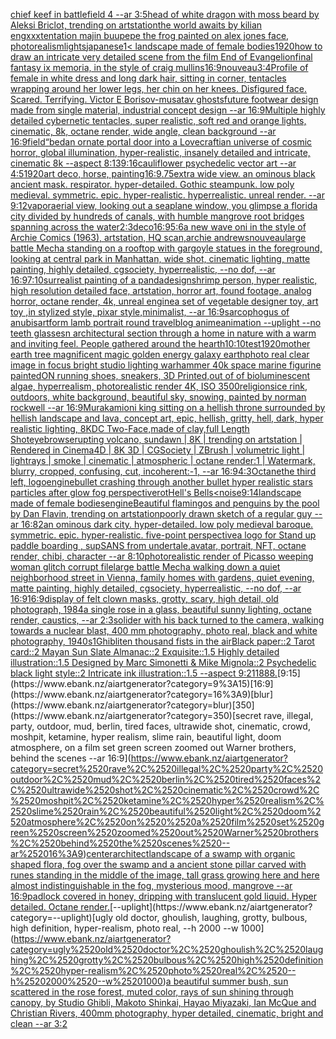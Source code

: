[chief keef in battlefield 4 --ar 3:5](https://www.ebank.nz/aiartgenerator?category=chief%2520keef%2520in%2520battlefield%25204%2520--ar%25203%3A5)[head of white dragon with moss beard by Aleksi Briclot, trending on artstation](https://www.ebank.nz/aiartgenerator?category=head%2520of%2520white%2520dragon%2520with%2520moss%2520beard%2520by%2520Aleksi%2520Briclot%2C%2520trending%2520on%2520artstation)[the world awaits by kilian eng](https://www.ebank.nz/aiartgenerator?category=the%2520world%2520awaits%2520by%2520kilian%2520eng)[xxxtentation majin buu](https://www.ebank.nz/aiartgenerator?category=xxxtentation%2520majin%2520buu)[pepe the frog painted on alex jones face, photorealism](https://www.ebank.nz/aiartgenerator?category=pepe%2520the%2520frog%2520painted%2520on%2520alex%2520jones%2520face%2C%2520photorealism)[lights](https://www.ebank.nz/aiartgenerator?category=lights)[japanese](https://www.ebank.nz/aiartgenerator?category=japanese)[1](https://www.ebank.nz/aiartgenerator?category=1)[< landscape made of female bodies](https://www.ebank.nz/aiartgenerator?category=%3C%2520landscape%2520made%2520of%2520female%2520bodies)[1920](https://www.ebank.nz/aiartgenerator?category=1920)[how to draw an intricate very detailed scene from the film End of Evangelion](https://www.ebank.nz/aiartgenerator?category=how%2520to%2520draw%2520an%2520intricate%2520very%2520detailed%2520scene%2520from%2520the%2520film%2520End%2520of%2520Evangelion)[final fantasy ix memoria, in the style of craig mullins](https://www.ebank.nz/aiartgenerator?category=final%2520fantasy%2520ix%2520memoria%2C%2520in%2520the%2520style%2520of%2520craig%2520mullins)[16:9](https://www.ebank.nz/aiartgenerator?category=16%3A9)[nouveau](https://www.ebank.nz/aiartgenerator?category=nouveau)[3:4](https://www.ebank.nz/aiartgenerator?category=3%3A4)[Profile of female in white dress and long dark hair, sitting in corner, tentacles wrapping around her lower legs, her chin on her knees. Disfigured face. Scared. Terrifying. Victor E Borisov-musatav ghosts](https://www.ebank.nz/aiartgenerator?category=Profile%2520of%2520female%2520in%2520white%2520dress%2520and%2520long%2520dark%2520hair%2C%2520sitting%2520in%2520corner%2C%2520tentacles%2520wrapping%2520around%2520her%2520lower%2520legs%2C%2520her%2520chin%2520on%2520her%2520knees.%2520Disfigured%2520face.%2520Scared.%2520Terrifying.%2520Victor%2520E%2520Borisov-musatav%2520ghosts)[future footwear design made from single material, industrial concept design --ar 16:9](https://www.ebank.nz/aiartgenerator?category=future%2520footwear%2520design%2520made%2520from%2520single%2520material%2C%2520industrial%2520concept%2520design%2520--ar%252016%3A9)[Multiple highly detailed cybernetic tentacles, super realistic, soft red and orange lights, cinematic, 8k, octane render, wide angle, clean background --ar 16:9](https://www.ebank.nz/aiartgenerator?category=Multiple%2520highly%2520detailed%2520cybernetic%2520tentacles%2C%2520super%2520realistic%2C%2520soft%2520red%2520and%2520orange%2520lights%2C%2520cinematic%2C%25208k%2C%2520octane%2520render%2C%2520wide%2520angle%2C%2520clean%2520background%2520--ar%252016%3A9)[field](https://www.ebank.nz/aiartgenerator?category=field)[“](https://www.ebank.nz/aiartgenerator?category=%E2%80%9C)[bed](https://www.ebank.nz/aiartgenerator?category=bed)[an ornate portal door into a Lovecraftian universe of cosmic horror, global illumination, hyper-realistic, insanely detailed and intricate, cinematic 8k --aspect 8:13](https://www.ebank.nz/aiartgenerator?category=an%2520ornate%2520portal%2520door%2520into%2520a%2520Lovecraftian%2520universe%2520of%2520cosmic%2520horror%2C%2520global%2520illumination%2C%2520hyper-realistic%2C%2520insanely%2520detailed%2520and%2520intricate%2C%2520cinematic%25208k%2520--aspect%25208%3A13)[9:16](https://www.ebank.nz/aiartgenerator?category=9%3A16)[cauliflower psychedelic vector art --ar 4:5](https://www.ebank.nz/aiartgenerator?category=cauliflower%2520psychedelic%2520vector%2520art%2520--ar%25204%3A5)[1920](https://www.ebank.nz/aiartgenerator?category=1920)[art deco, horse, painting](https://www.ebank.nz/aiartgenerator?category=art%2520deco%2C%2520horse%2C%2520painting)[16:9](https://www.ebank.nz/aiartgenerator?category=16%3A9)[](https://www.ebank.nz/aiartgenerator?category=)[.75](https://www.ebank.nz/aiartgenerator?category=.75)[extra wide view. an ominous black ancient mask. respirator. hyper-detailed. Gothic steampunk. low poly medieval. symmetric. epic. hyper-realistic. hyperrealistic. unreal render. --ar 9:12](https://www.ebank.nz/aiartgenerator?category=extra%2520wide%2520view.%2520an%2520ominous%2520black%2520ancient%2520mask.%2520respirator.%2520hyper-detailed.%2520Gothic%2520steampunk.%2520low%2520poly%2520medieval.%2520symmetric.%2520epic.%2520hyper-realistic.%2520hyperrealistic.%2520unreal%2520render.%2520--ar%25209%3A12)[vapor](https://www.ebank.nz/aiartgenerator?category=vapor)[aerial view, looking out a seaplane window, you glimpse a florida city divided by hundreds of canals, with humble mangrove root bridges spanning across the water](https://www.ebank.nz/aiartgenerator?category=aerial%2520view%2C%2520looking%2520out%2520a%2520seaplane%2520window%2C%2520you%2520glimpse%2520a%2520florida%2520city%2520divided%2520by%2520hundreds%2520of%2520canals%2C%2520with%2520humble%2520mangrove%2520root%2520bridges%2520spanning%2520across%2520the%2520water)[2:3](https://www.ebank.nz/aiartgenerator?category=2%3A3)[deco](https://www.ebank.nz/aiartgenerator?category=deco)[16:9](https://www.ebank.nz/aiartgenerator?category=16%3A9)[5:6](https://www.ebank.nz/aiartgenerator?category=5%3A6)[a new wave oni in the style of Archie Comics (1963), artstation, HQ scan,archie andrews](https://www.ebank.nz/aiartgenerator?category=a%2520new%2520wave%2520oni%2520in%2520the%2520style%2520of%2520Archie%2520Comics%2520%281963%29%2C%2520artstation%2C%2520HQ%2520scan%2Carchie%2520andrews)[nouveau](https://www.ebank.nz/aiartgenerator?category=nouveau)[large battle Mecha standing on a rooftop with gargoyle statues in the foreground, looking at central park in Manhattan, wide shot, cinematic lighting, matte painting, highly detailed, cgsociety, hyperrealistic, --no dof, --ar 16:9](https://www.ebank.nz/aiartgenerator?category=large%2520battle%2520Mecha%2520standing%2520on%2520a%2520rooftop%2520with%2520gargoyle%2520statues%2520in%2520the%2520foreground%2C%2520looking%2520at%2520central%2520park%2520in%2520Manhattan%2C%2520wide%2520shot%2C%2520cinematic%2520lighting%2C%2520matte%2520painting%2C%2520highly%2520detailed%2C%2520cgsociety%2C%2520hyperrealistic%2C%2520--no%2520dof%2C%2520--ar%252016%3A9)[7:10](https://www.ebank.nz/aiartgenerator?category=7%3A10)[surrealist painting of a panda](https://www.ebank.nz/aiartgenerator?category=surrealist%2520painting%2520of%2520a%2520panda)[design](https://www.ebank.nz/aiartgenerator?category=design)[shrimp person, hyper realistic, high resolution detailed face, artstation, horror art, found footage, analog horror, octane render, 4k, unreal engine](https://www.ebank.nz/aiartgenerator?category=shrimp%2520person%2C%2520hyper%2520realistic%2C%2520high%2520resolution%2520detailed%2520face%2C%2520artstation%2C%2520horror%2520art%2C%2520found%2520footage%2C%2520analog%2520horror%2C%2520octane%2520render%2C%25204k%2C%2520unreal%2520engine)[a set of vegetable designer toy, art toy ,in stylized style, pixar style,minimalist, --ar 16:9](https://www.ebank.nz/aiartgenerator?category=a%2520set%2520of%2520vegetable%2520designer%2520toy%2C%2520art%2520toy%2520%2Cin%2520stylized%2520style%2C%2520pixar%2520style%2Cminimalist%2C%2520--ar%252016%3A9)[sarcophogus of anubis](https://www.ebank.nz/aiartgenerator?category=sarcophogus%2520of%2520anubis)[artform lamb portrait round travelblog animeanimation --uplight --no teeth glasses](https://www.ebank.nz/aiartgenerator?category=artform%2520lamb%2520portrait%2520round%2520travelblog%2520animeanimation%2520--uplight%2520--no%2520teeth%2520glasses)[n architectural section through a home in nature with a warm and inviting feel. People gathered around the hearth](https://www.ebank.nz/aiartgenerator?category=n%2520architectural%2520section%2520through%2520a%2520home%2520in%2520nature%2520with%2520a%2520warm%2520and%2520inviting%2520feel.%2520People%2520gathered%2520around%2520the%2520hearth)[10:10](https://www.ebank.nz/aiartgenerator?category=10%3A10)[test](https://www.ebank.nz/aiartgenerator?category=test)[1920](https://www.ebank.nz/aiartgenerator?category=1920)[mother earth tree magnificent magic golden energy galaxy earth](https://www.ebank.nz/aiartgenerator?category=mother%2520earth%2520tree%2520magnificent%2520magic%2520golden%2520energy%2520galaxy%2520earth)[photo real clear image  in focus bright studio lighting warhammer 40k space marine figurine painted](https://www.ebank.nz/aiartgenerator?category=photo%2520real%2520clear%2520image%2520%2520in%2520focus%2520bright%2520studio%2520lighting%2520warhammer%252040k%2520space%2520marine%2520figurine%2520painted)[ON running shoes, sneakers, 3D Printed,out of of bioluminescent algae, hyperrealism, photorealistic render 4K, ISO 3500](https://www.ebank.nz/aiartgenerator?category=ON%2520running%2520shoes%2C%2520sneakers%2C%25203D%2520Printed%2Cout%2520of%2520of%2520bioluminescent%2520algae%2C%2520hyperrealism%2C%2520photorealistic%2520render%25204K%2C%2520ISO%25203500)[religions](https://www.ebank.nz/aiartgenerator?category=religions)[ice rink, outdoors, white background, beautiful sky, snowing, painted by norman rockwell --ar 16:9](https://www.ebank.nz/aiartgenerator?category=ice%2520rink%2C%2520outdoors%2C%2520white%2520background%2C%2520beautiful%2520sky%2C%2520snowing%2C%2520painted%2520by%2520norman%2520rockwell%2520--ar%252016%3A9)[Murakami](https://www.ebank.nz/aiartgenerator?category=Murakami)[oni king sitting on a hellish throne surrounded by hellish landscape and lava, concept art, epic, hellish, gritty, hell, dark, hyper realistic lighting, 8K](https://www.ebank.nz/aiartgenerator?category=oni%2520king%2520sitting%2520on%2520a%2520hellish%2520throne%2520surrounded%2520by%2520hellish%2520landscape%2520and%2520lava%2C%2520concept%2520art%2C%2520epic%2C%2520hellish%2C%2520gritty%2C%2520hell%2C%2520dark%2C%2520hyper%2520realistic%2520lighting%2C%25208K)[DC Two-Face,made of clay,full Length Shot](https://www.ebank.nz/aiartgenerator?category=DC%2520Two-Face%2Cmade%2520of%2520clay%2Cfull%2520Length%2520Shot)[eyebrows](https://www.ebank.nz/aiartgenerator?category=eyebrows)[erupting volcano, sundawn | 8K | trending on artstation | Rendered in Cinema4D | 8K 3D | CGSociety | ZBrush | volumetric light | lightrays | smoke | cinematic | atmospheric | octane render:1 | Watermark, blurry, cropped, confusing, cut, incoherent:-1, --ar 16:9](https://www.ebank.nz/aiartgenerator?category=erupting%2520volcano%2C%2520sundawn%2520%7C%25208K%2520%7C%2520trending%2520on%2520artstation%2520%7C%2520Rendered%2520in%2520Cinema4D%2520%7C%25208K%25203D%2520%7C%2520CGSociety%2520%7C%2520ZBrush%2520%7C%2520volumetric%2520light%2520%7C%2520lightrays%2520%7C%2520smoke%2520%7C%2520cinematic%2520%7C%2520atmospheric%2520%7C%2520octane%2520render%3A1%2520%7C%2520Watermark%2C%2520blurry%2C%2520cropped%2C%2520confusing%2C%2520cut%2C%2520incoherent%3A-1%2C%2520--ar%252016%3A9)[4:3](https://www.ebank.nz/aiartgenerator?category=4%3A3)[Octane](https://www.ebank.nz/aiartgenerator?category=Octane)[the third left, logo](https://www.ebank.nz/aiartgenerator?category=the%2520third%2520left%2C%2520logo)[engine](https://www.ebank.nz/aiartgenerator?category=engine)[bullet crashing through another bullet hyper realistic stars particles after glow fog perspective](https://www.ebank.nz/aiartgenerator?category=bullet%2520crashing%2520through%2520another%2520bullet%2520hyper%2520realistic%2520stars%2520particles%2520after%2520glow%2520fog%2520perspective)[rot](https://www.ebank.nz/aiartgenerator?category=rot)[Hell's Bells](https://www.ebank.nz/aiartgenerator?category=Hell%27s%2520Bells)[<noise](https://www.ebank.nz/aiartgenerator?category=%3Cnoise)[9:14](https://www.ebank.nz/aiartgenerator?category=9%3A14)[landscape made of female bodies](https://www.ebank.nz/aiartgenerator?category=landscape%2520made%2520of%2520female%2520bodies)[engine](https://www.ebank.nz/aiartgenerator?category=engine)[Beautiful flamingos and penguins by the pool by Dan Flavin, trending on artstation](https://www.ebank.nz/aiartgenerator?category=Beautiful%2520flamingos%2520and%2520penguins%2520by%2520the%2520pool%2520by%2520Dan%2520Flavin%2C%2520trending%2520on%2520artstation)[poorly drawn sketch of a regular guy --ar 16:8](https://www.ebank.nz/aiartgenerator?category=poorly%2520drawn%2520sketch%2520of%2520a%2520regular%2520guy%2520--ar%252016%3A8)[2](https://www.ebank.nz/aiartgenerator?category=2)[an ominous dark city. hyper-detailed. low poly medieval baroque. symmetric. epic. hyper-realistic. five-point perspective](https://www.ebank.nz/aiartgenerator?category=an%2520ominous%2520dark%2520city.%2520hyper-detailed.%2520low%2520poly%2520medieval%2520baroque.%2520symmetric.%2520epic.%2520hyper-realistic.%2520five-point%2520perspective)[a logo for Stand up paddle boarding , sup](https://www.ebank.nz/aiartgenerator?category=a%2520logo%2520for%2520Stand%2520up%2520paddle%2520boarding%2520%2C%2520sup)[SANS from undertale,avatar, portrait, NFT, octane render, chibi, character --ar 8:10](https://www.ebank.nz/aiartgenerator?category=SANS%2520from%2520undertale%2Cavatar%2C%2520portrait%2C%2520NFT%2C%2520octane%2520render%2C%2520chibi%2C%2520character%2520--ar%25208%3A10)[photorealistic render of Picasso weeping woman glitch corrupt file](https://www.ebank.nz/aiartgenerator?category=photorealistic%2520render%2520of%2520Picasso%2520weeping%2520woman%2520glitch%2520corrupt%2520file)[large battle Mecha walking down a quiet neighborhood street in Vienna, family homes with gardens, quiet evening, matte painting, highly detailed, cgsociety, hyperrealistic, --no dof, --ar 16:9](https://www.ebank.nz/aiartgenerator?category=large%2520battle%2520Mecha%2520walking%2520down%2520a%2520quiet%2520neighborhood%2520street%2520in%2520Vienna%2C%2520family%2520homes%2520with%2520gardens%2C%2520quiet%2520evening%2C%2520matte%2520painting%2C%2520highly%2520detailed%2C%2520cgsociety%2C%2520hyperrealistic%2C%2520--no%2520dof%2C%2520--ar%252016%3A9)[16:9](https://www.ebank.nz/aiartgenerator?category=16%3A9)[display of felt clown masks, grotty, scary, high detail, old photograph, 1984](https://www.ebank.nz/aiartgenerator?category=display%2520of%2520felt%2520clown%2520masks%2C%2520grotty%2C%2520scary%2C%2520high%2520detail%2C%2520old%2520photograph%2C%25201984)[a single rose in a glass, beautiful sunny lighting, octane render, caustics, --ar 2:3](https://www.ebank.nz/aiartgenerator?category=a%2520single%2520rose%2520in%2520a%2520glass%2C%2520beautiful%2520sunny%2520lighting%2C%2520octane%2520render%2C%2520caustics%2C%2520--ar%25202%3A3)[solider with his back turned to the camera, walking towards a nuclear blast, 400 mm photography, photo real, black and white photography, 1940s](https://www.ebank.nz/aiartgenerator?category=solider%2520with%2520his%2520back%2520turned%2520to%2520the%2520camera%2C%2520walking%2520towards%2520a%2520nuclear%2520blast%2C%2520400%2520mm%2520photography%2C%2520photo%2520real%2C%2520black%2520and%2520white%2520photography%2C%25201940s)[1](https://www.ebank.nz/aiartgenerator?category=1)[Ghibli](https://www.ebank.nz/aiartgenerator?category=Ghibli)[ten thousand fists in the air](https://www.ebank.nz/aiartgenerator?category=ten%2520thousand%2520fists%2520in%2520the%2520air)[Black paper::2 Tarot card::2  Mayan Sun Slate Almanac::2 Exquisite::1.5 Highly detailed illustration::1.5 Designed by Marc Simonetti & Mike Mignola::2 Psychedelic black light style::2 Intricate ink illustration::1.5 --aspect 9:21](https://www.ebank.nz/aiartgenerator?category=Black%2520paper%3A%3A2%2520Tarot%2520card%3A%3A2%2520%2520Mayan%2520Sun%2520Slate%2520Almanac%3A%3A2%2520Exquisite%3A%3A1.5%2520Highly%2520detailed%2520illustration%3A%3A1.5%2520Designed%2520by%2520Marc%2520Simonetti%2520%26%2520Mike%2520Mignola%3A%3A2%2520Psychedelic%2520black%2520light%2520style%3A%3A2%2520Intricate%2520ink%2520illustration%3A%3A1.5%2520--aspect%25209%3A21)[1888.](https://www.ebank.nz/aiartgenerator?category=1888.)[9:15](https://www.ebank.nz/aiartgenerator?category=9%3A15)[16:9](https://www.ebank.nz/aiartgenerator?category=16%3A9)[blur](https://www.ebank.nz/aiartgenerator?category=blur)[350](https://www.ebank.nz/aiartgenerator?category=350)[secret rave, illegal, party, outdoor, mud, berlin, tired faces, ultrawide shot, cinematic, crowd, moshpit, ketamine, hyper realism, slime rain, beautiful light, doom atmosphere, on  a film set green screen zoomed out Warner brothers, behind the scenes --ar 16:9](https://www.ebank.nz/aiartgenerator?category=secret%2520rave%2C%2520illegal%2C%2520party%2C%2520outdoor%2C%2520mud%2C%2520berlin%2C%2520tired%2520faces%2C%2520ultrawide%2520shot%2C%2520cinematic%2C%2520crowd%2C%2520moshpit%2C%2520ketamine%2C%2520hyper%2520realism%2C%2520slime%2520rain%2C%2520beautiful%2520light%2C%2520doom%2520atmosphere%2C%2520on%2520%2520a%2520film%2520set%2520green%2520screen%2520zoomed%2520out%2520Warner%2520brothers%2C%2520behind%2520the%2520scenes%2520--ar%252016%3A9)[center](https://www.ebank.nz/aiartgenerator?category=center)[architect](https://www.ebank.nz/aiartgenerator?category=architect)[landscape of a swamp with organic shaped flora, fog over the swamp and a ancient stone pillar  carved with runes standing in the middle of the image, tall grass growing here and here almost indistinguishable in the fog, mysterious mood, mangrove --ar 16:9](https://www.ebank.nz/aiartgenerator?category=landscape%2520of%2520a%2520swamp%2520with%2520organic%2520shaped%2520flora%2C%2520fog%2520over%2520the%2520swamp%2520and%2520a%2520ancient%2520stone%2520pillar%2520%2520carved%2520with%2520runes%2520standing%2520in%2520the%2520middle%2520of%2520the%2520image%2C%2520tall%2520grass%2520growing%2520here%2520and%2520here%2520almost%2520indistinguishable%2520in%2520the%2520fog%2C%2520mysterious%2520mood%2C%2520mangrove%2520--ar%252016%3A9)[padlock covered in honey, dripping with translucent gold liquid. Hyper detailed. Octane render.](https://www.ebank.nz/aiartgenerator?category=padlock%2520covered%2520in%2520honey%2C%2520dripping%2520with%2520translucent%2520gold%2520liquid.%2520Hyper%2520detailed.%2520Octane%2520render.)[--uplight](https://www.ebank.nz/aiartgenerator?category=--uplight)[ugly old doctor, ghoulish, laughing, grotty, bulbous, high definition, hyper-realism, photo real, --h 2000 --w 1000](https://www.ebank.nz/aiartgenerator?category=ugly%2520old%2520doctor%2C%2520ghoulish%2C%2520laughing%2C%2520grotty%2C%2520bulbous%2C%2520high%2520definition%2C%2520hyper-realism%2C%2520photo%2520real%2C%2520--h%25202000%2520--w%25201000)[a beautiful summer bush, sun scattered in the rose forest, muted color, rays of sun shining through canopy, by Studio Ghibli, Makoto Shinkai, Hayao Miyazaki, Ian McQue and Christian Rivers, 400mm photography, hyper detailed, cinematic, bright and clean --ar 3:2](https://www.ebank.nz/aiartgenerator?category=a%2520beautiful%2520summer%2520bush%2C%2520sun%2520scattered%2520in%2520the%2520rose%2520forest%2C%2520muted%2520color%2C%2520rays%2520of%2520sun%2520shining%2520through%2520canopy%2C%2520by%2520Studio%2520Ghibli%2C%2520Makoto%2520Shinkai%2C%2520Hayao%2520Miyazaki%2C%2520Ian%2520McQue%2520and%2520Christian%2520Rivers%2C%2520400mm%2520photography%2C%2520hyper%2520detailed%2C%2520cinematic%2C%2520bright%2520and%2520clean%2520--ar%25203%3A2)